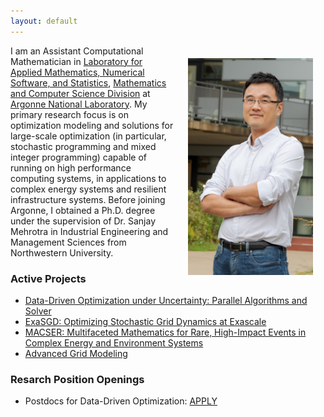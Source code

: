 ```yaml
---
layout: default
---
```


<img style="float:right;padding:20px;" width="200" src="/images/Kim-photoshot.jpg"/>

I am an Assistant Computational Mathematician in [Laboratory for Applied Mathematics, Numerical Software, and Statistics](https://www.anl.gov/mcs/lans), [Mathematics and Computer Science Division](https://www.anl.gov/mcs) at [Argonne National Laboratory](https://www.anl.gov). My primary research focus is on optimization modeling and solutions for large-scale optimization (in particular, stochastic programming and mixed integer programming) capable of running on high performance computing systems, in applications to complex energy systems and resilient infrastructure systems. Before joining Argonne, I obtained a Ph.D. degree under the supervision of Dr. Sanjay Mehrotra in Industrial Engineering and Management Sciences from Northwestern University.

### Active Projects

- [Data-Driven Optimization under Uncertainty: Parallel Algorithms and Solver](https://www.anl.gov/mcs/datadriven-optimization-under-uncertainty-parallel-algorithms-and-solver)
- [ExaSGD: Optimizing Stochastic Grid Dynamics at Exascale](https://www.exascaleproject.org/project/exasgd-optimizing-stochastic-grid-dynamics-at-exascale/)
- [MACSER: Multifaceted Mathematics for Rare, High-Impact Events in Complex Energy and Environment Systems](https://www.anl.gov/mcs/macser-multifaceted-mathematics-for-rare-highimpact-events-in-complex-energy-and-environment-systems)
- [Advanced Grid Modeling](https://www.anl.gov/es/advanced-grid-modeling)

### Resarch Position Openings

- Postdocs for Data-Driven Optimization: [APPLY](http://bit.ly/2lGXtj2)
